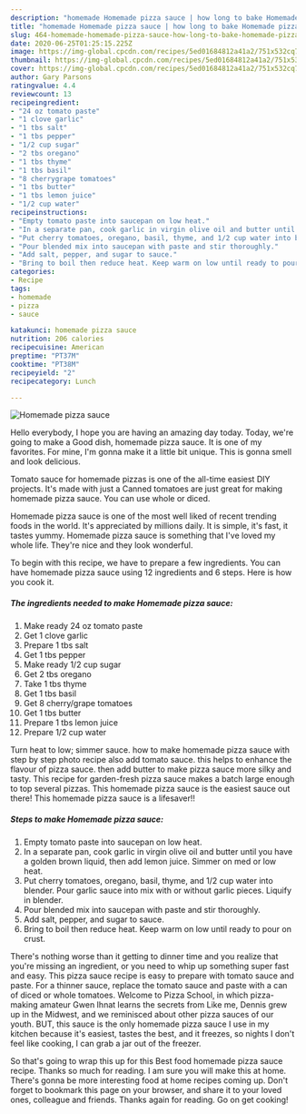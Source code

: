 ```yaml
---
description: "homemade Homemade pizza sauce | how long to bake Homemade pizza sauce"
title: "homemade Homemade pizza sauce | how long to bake Homemade pizza sauce"
slug: 464-homemade-homemade-pizza-sauce-how-long-to-bake-homemade-pizza-sauce
date: 2020-06-25T01:25:15.225Z
image: https://img-global.cpcdn.com/recipes/5ed01684812a41a2/751x532cq70/homemade-pizza-sauce-recipe-main-photo.jpg
thumbnail: https://img-global.cpcdn.com/recipes/5ed01684812a41a2/751x532cq70/homemade-pizza-sauce-recipe-main-photo.jpg
cover: https://img-global.cpcdn.com/recipes/5ed01684812a41a2/751x532cq70/homemade-pizza-sauce-recipe-main-photo.jpg
author: Gary Parsons
ratingvalue: 4.4
reviewcount: 13
recipeingredient:
- "24 oz tomato paste"
- "1 clove garlic"
- "1 tbs salt"
- "1 tbs pepper"
- "1/2 cup sugar"
- "2 tbs oregano"
- "1 tbs thyme"
- "1 tbs basil"
- "8 cherrygrape tomatoes"
- "1 tbs butter"
- "1 tbs lemon juice"
- "1/2 cup water"
recipeinstructions:
- "Empty tomato paste into saucepan on low heat."
- "In a separate pan, cook garlic in virgin olive oil and butter until you have a golden brown liquid, then add lemon juice. Simmer on med or low heat."
- "Put cherry tomatoes, oregano, basil, thyme, and 1/2 cup water into blender. Pour garlic sauce into mix with or without garlic pieces. Liquify in blender."
- "Pour blended mix into saucepan with paste and stir thoroughly."
- "Add salt, pepper, and sugar to sauce."
- "Bring to boil then reduce heat. Keep warm on low until ready to pour on crust."
categories:
- Recipe
tags:
- homemade
- pizza
- sauce

katakunci: homemade pizza sauce 
nutrition: 206 calories
recipecuisine: American
preptime: "PT37M"
cooktime: "PT38M"
recipeyield: "2"
recipecategory: Lunch

---
```



![Homemade pizza sauce](https://img-global.cpcdn.com/recipes/5ed01684812a41a2/751x532cq70/homemade-pizza-sauce-recipe-main-photo.jpg)

Hello everybody, I hope you are having an amazing day today. Today, we're going to make a Good dish, homemade pizza sauce. It is one of my favorites. For mine, I'm gonna make it a little bit unique. This is gonna smell and look delicious.

Tomato sauce for homemade pizzas is one of the all-time easiest DIY projects. It&#39;s made with just a Canned tomatoes are just great for making homemade pizza sauce. You can use whole or diced.

Homemade pizza sauce is one of the most well liked of recent trending foods in the world. It's appreciated by millions daily. It is simple, it's fast, it tastes yummy. Homemade pizza sauce is something that I've loved my whole life. They're nice and they look wonderful.


To begin with this recipe, we have to prepare a few ingredients. You can have homemade pizza sauce using 12 ingredients and 6 steps. Here is how you cook it.

<!--inarticleads1-->

##### The ingredients needed to make Homemade pizza sauce:

1. Make ready 24 oz tomato paste
1. Get 1 clove garlic
1. Prepare 1 tbs salt
1. Get 1 tbs pepper
1. Make ready 1/2 cup sugar
1. Get 2 tbs oregano
1. Take 1 tbs thyme
1. Get 1 tbs basil
1. Get 8 cherry/grape tomatoes
1. Get 1 tbs butter
1. Prepare 1 tbs lemon juice
1. Prepare 1/2 cup water


Turn heat to low; simmer sauce. how to make homemade pizza sauce with step by step photo recipe also add tomato sauce. this helps to enhance the flavour of pizza sauce. then add butter to make pizza sauce more silky and tasty. This recipe for garden-fresh pizza sauce makes a batch large enough to top several pizzas. This homemade pizza sauce is the easiest sauce out there! This homemade pizza sauce is a lifesaver!! 

<!--inarticleads2-->

##### Steps to make Homemade pizza sauce:

1. Empty tomato paste into saucepan on low heat.
1. In a separate pan, cook garlic in virgin olive oil and butter until you have a golden brown liquid, then add lemon juice. Simmer on med or low heat.
1. Put cherry tomatoes, oregano, basil, thyme, and 1/2 cup water into blender. Pour garlic sauce into mix with or without garlic pieces. Liquify in blender.
1. Pour blended mix into saucepan with paste and stir thoroughly.
1. Add salt, pepper, and sugar to sauce.
1. Bring to boil then reduce heat. Keep warm on low until ready to pour on crust.


There&#39;s nothing worse than it getting to dinner time and you realize that you&#39;re missing an ingredient, or you need to whip up something super fast and easy. This pizza sauce recipe is easy to prepare with tomato sauce and paste. For a thinner sauce, replace the tomato sauce and paste with a can of diced or whole tomatoes. Welcome to Pizza School, in which pizza-making amateur Gwen Ihnat learns the secrets from Like me, Dennis grew up in the Midwest, and we reminisced about other pizza sauces of our youth. BUT, this sauce is the only homemade pizza sauce I use in my kitchen because it&#39;s easiest, tastes the best, and it freezes, so nights I don&#39;t feel like cooking, I can grab a jar out of the freezer. 

So that's going to wrap this up for this Best food homemade pizza sauce recipe. Thanks so much for reading. I am sure you will make this at home. There's gonna be more interesting food at home recipes coming up. Don't forget to bookmark this page on your browser, and share it to your loved ones, colleague and friends. Thanks again for reading. Go on get cooking!

